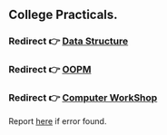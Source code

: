 ## College Practicals.
### Redirect 👉 [Data Structure](https://github.com/FlashXT/codes/tree/main/DataStructure)
### Redirect 👉 [OOPM](https://github.com/FlashXT/codes/tree/main/OOPM)
### Redirect 👉 [Computer WorkShop](https://github.com/FlashXT/codes/tree/main/ComputerWorkShop)


Report [he](https://riotoreo.t.me)[re](https://t.me/riotoreo) if error found.
